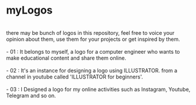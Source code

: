 # myLogos
<br/>
there may be bunch of logos in this repository, feel free to voice your opinion about them, use them for your projects or get inspired by them.
<br/><br/>
- 01 : It belongs to myself, a logo for a computer engineer who wants to make educational content and share them online.
<br/><br/>
- 02 : It's an instance for designing a logo using ILLUSTRATOR. from a channel in youtube called 'ILLUSTRATOR for beginners'.
<br/><br/>
- 03 : I Designed a logo for my online activities such as Instagram, Youtube, Telegram and so on.
